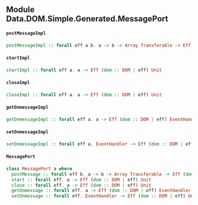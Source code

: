 ## Module Data.DOM.Simple.Generated.MessagePort

#### `postMessageImpl`

``` purescript
postMessageImpl :: forall eff a b. a -> b -> Array Transferable -> Eff (dom :: DOM | eff) Unit
```

#### `startImpl`

``` purescript
startImpl :: forall eff a. a -> Eff (dom :: DOM | eff) Unit
```

#### `closeImpl`

``` purescript
closeImpl :: forall eff a. a -> Eff (dom :: DOM | eff) Unit
```

#### `getOnmessageImpl`

``` purescript
getOnmessageImpl :: forall eff a. a -> Eff (dom :: DOM | eff) EventHandler
```

#### `setOnmessageImpl`

``` purescript
setOnmessageImpl :: forall eff a. EventHandler -> Eff (dom :: DOM | eff) Unit
```

#### `MessagePort`

``` purescript
class MessagePort a where
  postMessage :: forall eff b. a -> b -> Array Transferable -> Eff (dom :: DOM | eff) Unit
  start :: forall eff. a -> Eff (dom :: DOM | eff) Unit
  close :: forall eff. a -> Eff (dom :: DOM | eff) Unit
  getOnmessage :: forall eff. a -> Eff (dom :: DOM | eff) EventHandler
  setOnmessage :: forall eff. EventHandler -> Eff (dom :: DOM | eff) Unit
```


